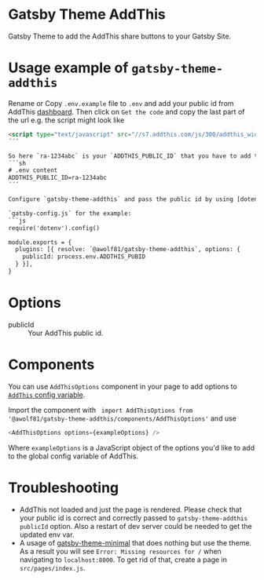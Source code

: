 # Gatsby Theme AddThis

Gatsby Theme to add the AddThis share buttons to your Gatsby Site.

# Usage example of `gatsby-theme-addthis`
Rename or Copy `.env.example` file to `.env` and add your public id from AddThis [dashboard](https://www.addthis.com/dashboard). Then click on `Get the code` and copy the last part of the url e.g. the script might look like

```html
<script type="text/javascript" src="//s7.addthis.com/js/300/addthis_widget.js#pubid=ra-1234abc"></script>
´´´

So here `ra-1234abc` is your `ADDTHIS_PUBLIC_ID` that you have to add to the `.env` file 
´´´sh
# .env content
ADDTHIS_PUBLIC_ID=ra-1234abc
´´´

Configure `gatsby-theme-addthis` and pass the public id by using [dotenv](https://www.npmjs.com/package/dotenv).

`gatsby-config.js` for the example:
```js
require('dotenv').config()

module.exports = {
  plugins: [{ resolve: `@awolf81/gatsby-theme-addthis`, options: {
    publicId: process.env.ADDTHIS_PUBID
  } }],
}
```

# Options

<dl>
  <dt>publicId</dt>
  <dd>Your AddThis public id.</dd>
</dl>

# Components
You can use `AddThisOptions` component in your page to add options to [`AddThis` config variable](https://www.addthis.com/academy/the-addthis_config-variable/).

Import the component with `
import AddThisOptions from '@awolf81/gatsby-theme-addthis/components/AddThisOptions'` and use
```js
<AddThisOptions options={exampleOptions} />
```

Where `exampleOptions` is a JavaScript object of the options you'd like to add to the global config variable of AddThis.

# Troubleshooting
- AddThis not loaded and just the page is rendered. Please check that your public id is correct and correctly passed to `gatsby-theme-addthis` `publicId` option. Also a restart of dev server could be needed to get the updated env var.
- A usage of [gatsby-theme-minimal](https://github.com/ChristopherBiscardi/gatsby-theme-minimal)
that does nothing but use the theme. As a result you will see `Error: Missing resources for /` when navigating to `localhost:8000`. To get
rid of that, create a page in `src/pages/index.js`.

